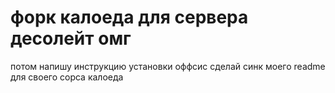 # форк калоеда для сервера десолейт омг
потом напишу инструкцию установки
оффсис сделай синк моего readme для своего сорса калоеда
